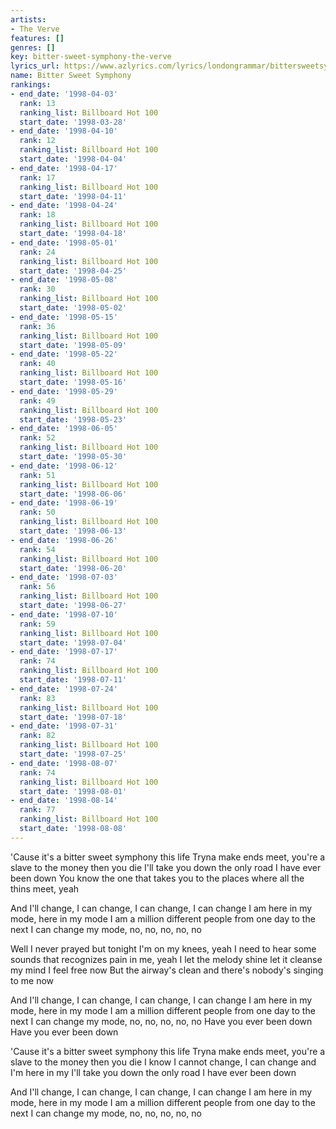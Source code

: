 ```yaml
---
artists:
- The Verve
features: []
genres: []
key: bitter-sweet-symphony-the-verve
lyrics_url: https://www.azlyrics.com/lyrics/londongrammar/bittersweetsymphonylive.html
name: Bitter Sweet Symphony
rankings:
- end_date: '1998-04-03'
  rank: 13
  ranking_list: Billboard Hot 100
  start_date: '1998-03-28'
- end_date: '1998-04-10'
  rank: 12
  ranking_list: Billboard Hot 100
  start_date: '1998-04-04'
- end_date: '1998-04-17'
  rank: 17
  ranking_list: Billboard Hot 100
  start_date: '1998-04-11'
- end_date: '1998-04-24'
  rank: 18
  ranking_list: Billboard Hot 100
  start_date: '1998-04-18'
- end_date: '1998-05-01'
  rank: 24
  ranking_list: Billboard Hot 100
  start_date: '1998-04-25'
- end_date: '1998-05-08'
  rank: 30
  ranking_list: Billboard Hot 100
  start_date: '1998-05-02'
- end_date: '1998-05-15'
  rank: 36
  ranking_list: Billboard Hot 100
  start_date: '1998-05-09'
- end_date: '1998-05-22'
  rank: 40
  ranking_list: Billboard Hot 100
  start_date: '1998-05-16'
- end_date: '1998-05-29'
  rank: 49
  ranking_list: Billboard Hot 100
  start_date: '1998-05-23'
- end_date: '1998-06-05'
  rank: 52
  ranking_list: Billboard Hot 100
  start_date: '1998-05-30'
- end_date: '1998-06-12'
  rank: 51
  ranking_list: Billboard Hot 100
  start_date: '1998-06-06'
- end_date: '1998-06-19'
  rank: 50
  ranking_list: Billboard Hot 100
  start_date: '1998-06-13'
- end_date: '1998-06-26'
  rank: 54
  ranking_list: Billboard Hot 100
  start_date: '1998-06-20'
- end_date: '1998-07-03'
  rank: 56
  ranking_list: Billboard Hot 100
  start_date: '1998-06-27'
- end_date: '1998-07-10'
  rank: 59
  ranking_list: Billboard Hot 100
  start_date: '1998-07-04'
- end_date: '1998-07-17'
  rank: 74
  ranking_list: Billboard Hot 100
  start_date: '1998-07-11'
- end_date: '1998-07-24'
  rank: 83
  ranking_list: Billboard Hot 100
  start_date: '1998-07-18'
- end_date: '1998-07-31'
  rank: 82
  ranking_list: Billboard Hot 100
  start_date: '1998-07-25'
- end_date: '1998-08-07'
  rank: 74
  ranking_list: Billboard Hot 100
  start_date: '1998-08-01'
- end_date: '1998-08-14'
  rank: 77
  ranking_list: Billboard Hot 100
  start_date: '1998-08-08'
---
```


'Cause it's a bitter sweet symphony this life
Tryna make ends meet, you're a slave to the money then you die
I'll take you down the only road I have ever been down
You know the one that takes you to the places where all the thins meet, yeah

And I'll change, I can change, I can change, I can change
I am here in my mode, here in my mode
I am a million different people from one day to the next
I can change my mode, no, no, no, no, no

Well I never prayed but tonight I'm on my knees, yeah
I need to hear some sounds that recognizes pain in me, yeah
I let the melody shine let it cleanse my mind I feel free now
But the airway's clean and there's nobody's singing to me now

And I'll change, I can change, I can change, I can change
I am here in my mode, here in my mode
I am a million different people from one day to the next
I can change my mode, no, no, no, no, no
Have you ever been down
Have you ever been down

'Cause it's a bitter sweet symphony this life
Tryna make ends meet, you're a slave to the money then you die
I know I cannot change, I can change and I'm here in my
I'll take you down the only road I have ever been down

And I'll change, I can change, I can change, I can change
I am here in my mode, here in my mode
I am a million different people from one day to the next
I can change my mode, no, no, no, no, no



